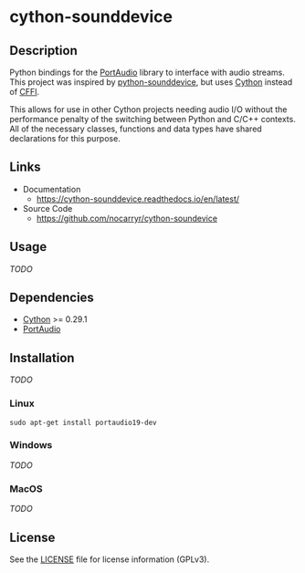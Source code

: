 # cython-sounddevice

## Description
Python bindings for the [PortAudio] library to
interface with audio streams.  This project was inspired by [python-sounddevice](https://github.com/spatialaudio/python-sounddevice/), but uses [Cython] instead of
[CFFI](http://cffi.readthedocs.io/).

This allows for use in other Cython projects needing audio I/O without the
performance penalty of the switching between Python and C/C++ contexts.
All of the necessary classes, functions and data types have shared declarations
for this purpose.

## Links

* Documentation
  * https://cython-sounddevice.readthedocs.io/en/latest/
* Source Code
  * https://github.com/nocarryr/cython-soundevice

## Usage

*TODO*

## Dependencies

* [Cython] >= 0.29.1
* [PortAudio]

## Installation

*TODO*

### Linux

`sudo apt-get install portaudio19-dev`

### Windows

*TODO*

### MacOS

*TODO*

## License

See the [LICENSE](LICENSE) file for license information (GPLv3).

[PortAudio]: http://www.portaudio.com/
[Cython]: https://cython.org/
